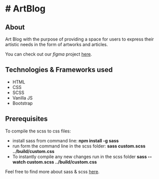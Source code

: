 <h1># ArtBlog </h1>

<h2>About</h2>
<p>Art Blog with the purpose of providing a space for users to express their artistic needs in the form of artworks and articles.</p>
<p>You can check out our <em>figma</em> project <a href="https://www.figma.com/file/vq8DnoD8wuhUqxmhuebFYR/ArtBlog-Project?node-id=125%3A137">here</a>.</p>

<h2>Technologies & Frameworks used</h2>
<ul>
  <li>HTML</li>
  <li>CSS</li>
  <li>SCSS</li>
  <li>Vanilla JS</li>
  <li>Bootstrap</li>
</ul>

<h2>Prerequisites</h2>
<p>To compile the scss to css files: 
 <ul>
   <li> install sass from command line:  <b>npm install -g sass</b></li>
  <li>run form the command line in the scss folder: <b>sass custom.scss ../build/custom.css</b></li>
  <li>To instantly compile any new changes run in the scss folder <b>sass --watch custom.scss ../build/custom.css</b></li>
 </ul>
</p>
<p>Feel free to find more about sass & scss <a href="https://sass-lang.com/install">here</a>.</p>
